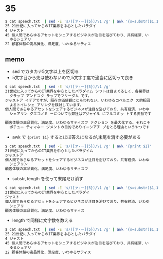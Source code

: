 # 35

```.sh
$ cat speech.txt  | sed -E 's/([ァ-ー]{5})/\1 /g' | awk '{s=substr($1,1,length($1)-1)}{l=length(s)}{print l,s}'
25 21世紀に入ってからのIT業界を中心としたパラダイ
4 ジャスト
45 個人間であらゆるアセットをシェアするビジネスが注目を浴びており、共有経済、い
  ゆるシェアリ
22 顧客体験の高品質化、満足度、いわゆるサティス
```

## memo
- sed でカタカナ5文字以上を区切る
- 5文字目から先は使わないので,5文字丁度で適当に区切って良き

```.sh
$ cat speech.txt  | sed -E 's/([ァ-ー]{5})/\1 /g'
21世紀に入ってからのIT業界を中心としたパラダイム シフトは目まぐるしく、各業界は
  クラップ アンドスク ラップでフリーダム です。
ジャストア イデアですが、既存の価値観にとらわれない、いわゆるコペルニク ス的転回
  よるトイレシェ アリングを検討しています。
個人間であらゆるアセットをシェアするビジネスが注目を浴びており、共有経済、いわゆ
  シェアリン グエコノミ ーについても弊社はアジャイル にフルコミッ トする姿勢です

顧客体験の高品質化、満足度、いわゆるサティスフ ァクション を最大化する、それこそ
  ポチュニ ティマネー ジメントの目的でありイニシアチ ブをとる理由というやつです
```

- awk で `{print $1}` するとほぼ答えになるが,末尾を消す必要がある

```.sh
$ cat speech.txt  | sed -E 's/([ァ-ー]{5})/\1 /g' | awk '{print $1}'
21世紀に入ってからのIT業界を中心としたパラダイム
ジャストア
個人間であらゆるアセットをシェアするビジネスが注目を浴びており、共有経済、いわゆ
  シェアリン
顧客体験の高品質化、満足度、いわゆるサティスフ
```

- substr, length を使って末尾だけ消す

```.sh
$ cat speech.txt  | sed -E 's/([ァ-ー]{5})/\1 /g' | awk '{s=substr($1,1,length($1)-1)}{print s}'
21世紀に入ってからのIT業界を中心としたパラダイ
ジャスト
個人間であらゆるアセットをシェアするビジネスが注目を浴びており、共有経済、いわゆ
  シェアリ
顧客体験の高品質化、満足度、いわゆるサティス
```

- length で同様に文字数を数える

```.sh
$ cat speech.txt  | sed -E 's/([ァ-ー]{5})/\1 /g' | awk '{s=substr($1,1,length($1)-1)}{l=length(s)}{print l,s}'
25 21世紀に入ってからのIT業界を中心としたパラダイ
4 ジャスト
45 個人間であらゆるアセットをシェアするビジネスが注目を浴びており、共有経済、い
  ゆるシェアリ
22 顧客体験の高品質化、満足度、いわゆるサティス
```
 
